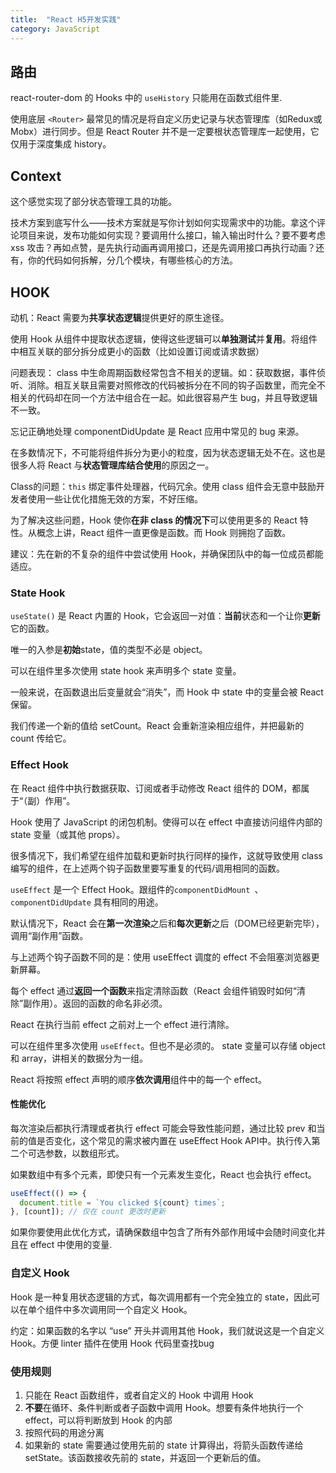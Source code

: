 ```yaml
---
title:  "React H5开发实践"
category: JavaScript
---
```


## 路由

react-router-dom 的 Hooks 中的 `useHistory` 只能用在函数式组件里.

使用底层 `<Router>` 最常见的情况是将自定义历史记录与状态管理库（如Redux或Mobx）进行同步。但是 React Router 并不是一定要根状态管理库一起使用，它仅用于深度集成 history。

## Context

这个感觉实现了部分状态管理工具的功能。

技术方案到底写什么——技术方案就是写你计划如何实现需求中的功能。拿这个评论项目来说，发布功能如何实现？要调用什么接口，输入输出时什么？要不要考虑 xss 攻击？再如点赞，是先执行动画再调用接口，还是先调用接口再执行动画？还有，你的代码如何拆解，分几个模块，有哪些核心的方法。

## HOOK

动机：React 需要为**共享状态逻辑**提供更好的原生途径。

使用 Hook 从组件中提取状态逻辑，使得这些逻辑可以**单独测试**并**复用**。将组件中相互关联的部分拆分成更小的函数（比如设置订阅或请求数据）

问题表现： class 中生命周期函数经常包含不相关的逻辑。如：获取数据，事件侦听、消除。相互关联且需要对照修改的代码被拆分在不同的钩子函数里，而完全不相关的代码却在同一个方法中组合在一起。如此很容易产生 bug，并且导致逻辑不一致。

忘记正确地处理 componentDidUpdate 是 React 应用中常见的 bug 来源。

在多数情况下，不可能将组件拆分为更小的粒度，因为状态逻辑无处不在。这也是很多人将 React 与**状态管理库结合使用**的原因之一。

Class的问题：`this` 绑定事件处理器，代码冗余。使用 class 组件会无意中鼓励开发者使用一些让优化措施无效的方案，不好压缩。

为了解决这些问题，Hook 使你**在非 class 的情况下**可以使用更多的 React 特性。从概念上讲，React 组件一直更像是函数。而 Hook 则拥抱了函数。

建议：先在新的不复杂的组件中尝试使用 Hook，并确保团队中的每一位成员都能适应。

### State Hook

`useState()` 是 React 内置的 Hook，它会返回一对值：**当前**状态和一个让你**更新**它的函数。

唯一的入参是**初始**state，值的类型不必是 object。

可以在组件里多次使用 state hook 来声明多个 state 变量。

一般来说，在函数退出后变量就会“消失”，而 Hook 中 state 中的变量会被 React 保留。

我们传递一个新的值给 setCount。React 会重新渲染相应组件，并把最新的 count 传给它。

### Effect Hook

在 React 组件中执行数据获取、订阅或者手动修改 React 组件的 DOM，都属于“（副）作用”。

Hook 使用了 JavaScript 的闭包机制。使得可以在 effect 中直接访问组件内部的 state 变量（或其他 props）。

很多情况下，我们希望在组件加载和更新时执行同样的操作，这就导致使用 class 编写的组件，在上述两个钩子函数里要写重复的代码/调用相同的函数。

`useEffect` 是一个 Effect Hook。跟组件的`componentDidMount `、`componentDidUpdate` 具有相同的用途。

默认情况下，React 会在**第一次渲染**之后和**每次更新**之后（DOM已经更新完毕），调用“副作用”函数。

与上述两个钩子函数不同的是：使用 useEffect 调度的 effect 不会阻塞浏览器更新屏幕。

每个 effect 通过**返回一个函数**来指定清除函数（React 会组件销毁时如何“清除”副作用）。返回的函数的命名非必须。

React 在执行当前 effect 之前对上一个 effect 进行清除。

可以在组件里多次使用 `useEffect`。但也不是必须的。 state 变量可以存储 object 和 array，讲相关的数据分为一组。

React 将按照 effect 声明的顺序**依次调用**组件中的每一个 effect。

#### 性能优化

每次渲染后都执行清理或者执行 effect 可能会导致性能问题，通过比较 prev 和当前的值是否变化，这个常见的需求被内置在 useEffect Hook API中。执行传入第二个可选参数，以数组形式。

如果数组中有多个元素，即使只有一个元素发生变化，React 也会执行 effect。

```js
useEffect(() => {
  document.title = `You clicked ${count} times`;
}, [count]); // 仅在 count 更改时更新
```
如果你要使用此优化方式，请确保数组中包含了所有外部作用域中会随时间变化并且在 effect 中使用的变量.

### 自定义 Hook

Hook 是一种复用状态逻辑的方式，每次调用都有一个完全独立的 state，因此可以在单个组件中多次调用同一个自定义 Hook。

约定：如果函数的名字以 “use” 开头并调用其他 Hook，我们就说这是一个自定义 Hook。方便 linter 插件在使用 Hook 代码里查找bug

### 使用规则

1. 只能在 React 函数组件，或者自定义的 Hook 中调用 Hook
2. **不要**在循环、条件判断或者子函数中调用 Hook。想要有条件地执行一个 effect，可以将判断放到 Hook 的内部
3. 按照代码的用途分离
4. 如果新的 state 需要通过使用先前的 state 计算得出，将箭头函数传递给 setState。该函数接收先前的 state，并返回一个更新后的值。